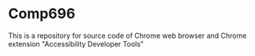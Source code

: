 # Comp696
This is a repository for source code of Chrome web browser and Chrome extension "Accessibility Developer Tools"
